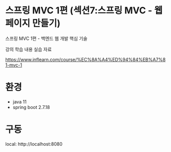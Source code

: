 # 스프링 MVC 1편 (섹션7:스프링 MVC - 웹 페이지 만들기)

스프링 MVC 1편 - 백엔드 웹 개발 핵심 기술

강의 학습 내용 실습 자료

https://www.inflearn.com/course/%EC%8A%A4%ED%94%84%EB%A7%81-mvc-1

# 환경
 - java 11
 - spring boot 2.7.18

# 구동
local: http://localhost:8080